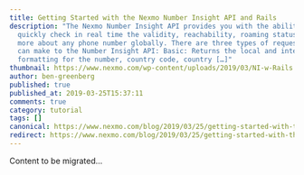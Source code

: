```yaml
---
title: Getting Started with the Nexmo Number Insight API and Rails
description: "The Nexmo Number Insight API provides you with the ability to
  quickly check in real time the validity, reachability, roaming status, and
  more about any phone number globally. There are three types of requests you
  can make to the Number Insight API: Basic: Returns the local and international
  formatting for the number, country code, country […]"
thumbnail: https://www.nexmo.com/wp-content/uploads/2019/03/NI-w-Rails.png
author: ben-greenberg
published: true
published_at: 2019-03-25T15:37:11
comments: true
category: tutorial
tags: []
canonical: https://www.nexmo.com/blog/2019/03/25/getting-started-with-the-nexmo-number-insight-api-and-rails-dr
redirect: https://www.nexmo.com/blog/2019/03/25/getting-started-with-the-nexmo-number-insight-api-and-rails-dr
---
```

Content to be migrated...